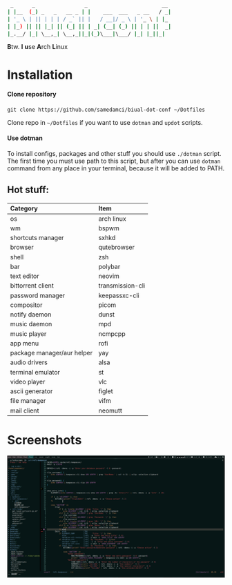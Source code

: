 ```bash
 _      _                _                        __
| |__  (_) _   _   __ _ | |    ___  ___   _ __   / _|
| '_ \ | || | | | / _` || |   / __|/ _ \ | '_ \ | |_
| |_) || || |_| || (_| || | _| (__| (_) || | | ||  _|
|_.__/ |_| \__,_| \__,_||_|(_)\___|\___/ |_| |_||_|
```
**B**tw. **I** **u**se **A**rch **L**inux

# Installation
#### Clone repository
```
git clone https://github.com/samedamci/biual-dot-conf ~/Dotfiles
```
Clone repo in `~/Dotfiles` if you want to use `dotman` and `updot` scripts.
#### Use dotman
To install configs, packages and other stuff you should use `./dotman` script. The first time you must use path to this script, but after you can use `dotman` command from any place in your terminal, because it will be added to PATH.


## Hot stuff:
Category | Item
:--- | :---
os | arch linux
wm | bspwm
shortcuts manager | sxhkd
browser | qutebrowser
shell | zsh
bar | polybar
text editor | neovim
bittorrent client | transmission-cli
password manager | keepassxc-cli
compositor | picom
notify daemon | dunst
music daemon | mpd
music player | ncmpcpp
app menu | rofi
package manager/aur helper | yay
audio drivers | alsa
terminal emulator | st
video player | vlc
ascii generator | figlet
file manager | vifm
mail client | neomutt

# Screenshots
![scr1](./screenshot1.png)
